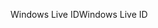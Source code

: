 <span data-ttu-id="be890-101">Windows Live ID</span><span class="sxs-lookup"><span data-stu-id="be890-101">Windows Live ID</span></span>
